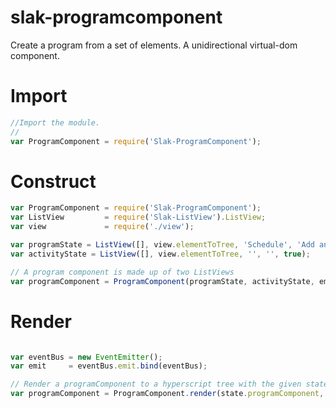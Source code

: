 # slak-programcomponent
Create a program from a set of elements.  A unidirectional virtual-dom component.

# Import

``` js
//Import the module.
//
var ProgramComponent = require('Slak-ProgramComponent');
```

# Construct

``` js
var ProgramComponent = require('Slak-ProgramComponent');
var ListView         = require('Slak-ListView').ListView;
var view             = require('./view');

var programState = ListView([], view.elementToTree, 'Schedule', 'Add an activity (e.g. bell, wood block) from the activity palette, then click start.');
var activityState = ListView([], view.elementToTree, '', '', true);

// A program component is made up of two ListViews
var programComponent = ProgramComponent(programState, activityState, emit);
```

# Render

``` js

var eventBus = new EventEmitter();
var emit     = eventBus.emit.bind(eventBus);

// Render a programComponent to a hyperscript tree with the given state and event emitter
var programComponent = ProgramComponent.render(state.programComponent, emit);

```


